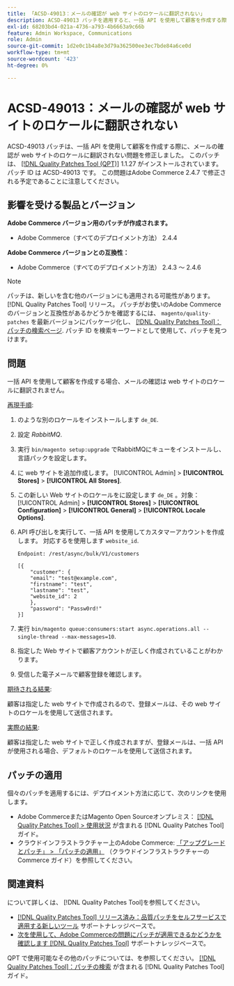 ```yaml
---
title: 「ACSD-49013：メールの確認が web サイトのロケールに翻訳されない」
description: ACSD-49013 パッチを適用すると、一括 API を使用して顧客を作成する際に、メールの確認が web サイトのロケールに翻訳されないAdobe Commerceの問題を修正できます。
exl-id: 68203bd4-021a-4736-a793-4b6663a9c66b
feature: Admin Workspace, Communications
role: Admin
source-git-commit: 1d2e0c1b4a8e3d79a362500ee3ec7bde84a6ce0d
workflow-type: tm+mt
source-wordcount: '423'
ht-degree: 0%

---
```


# ACSD-49013：メールの確認が web サイトのロケールに翻訳されない

ACSD-49013 パッチは、一括 API を使用して顧客を作成する際に、メールの確認が web サイトのロケールに翻訳されない問題を修正しました。 このパッチは、 [[!DNL Quality Patches Tool (QPT)]](/help/announcements/adobe-commerce-announcements/magento-quality-patches-released-new-tool-to-self-serve-quality-patches.md) 1.1.27 がインストールされています。 パッチ ID は ACSD-49013 です。 この問題はAdobe Commerce 2.4.7 で修正される予定であることに注意してください。

## 影響を受ける製品とバージョン

**Adobe Commerce バージョン用のパッチが作成されます。**

* Adobe Commerce（すべてのデプロイメント方法） 2.4.4

**Adobe Commerce バージョンとの互換性：**

* Adobe Commerce（すべてのデプロイメント方法） 2.4.3 ～ 2.4.6

>[!NOTE]
>
>パッチは、新しいを含む他のバージョンにも適用される可能性があります。 [!DNL Quality Patches Tool] リリース。 パッチがお使いのAdobe Commerceのバージョンと互換性があるかどうかを確認するには、 `magento/quality-patches` を最新バージョンにパッケージ化し、 [[!DNL Quality Patches Tool]：パッチの検索ページ](https://experienceleague.adobe.com/tools/commerce-quality-patches/index.html). パッチ ID を検索キーワードとして使用して、パッチを見つけます。

## 問題

一括 API を使用して顧客を作成する場合、メールの確認は web サイトのロケールに翻訳されません。

<u>再現手順</u>:

1. のような別のロケールをインストールします `de_DE`.
1. 設定 *RabbitMQ*.
1. 実行 `bin/magento setup:upgrade` でRabbitMQにキューをインストールし、言語パックを設定します。
1. に web サイトを追加作成します。 [!UICONTROL Admin] > **[!UICONTROL Stores]** > **[!UICONTROL All Stores]**.
1. この新しい Web サイトのロケールをに設定します `de_DE` 。対象： [!UICONTROL Admin] > **[!UICONTROL Stores]** > **[!UICONTROL Configuration]** > **[!UICONTROL General]** > **[!UICONTROL Locale Options]**.
1. API 呼び出しを実行して、一括 API を使用してカスタマーアカウントを作成します。 対応するを使用します `website_id`.

   `Endpoint: /rest/async/bulk/V1/customers`

   ```
   [{
       "customer": {
       "email": "test@example.com",
       "firstname": "test",
       "lastname": "test",
       "website_id": 2
       },
       "password": "Passw0rd!"
   }]
   ```

1. 実行 `bin/magento queue:consumers:start async.operations.all --single-thread --max-messages=10`.
1. 指定した Web サイトで顧客アカウントが正しく作成されていることがわかります。
1. 受信した電子メールで顧客登録を確認します。

<u>期待される結果</u>:

顧客は指定した web サイトで作成されるので、登録メールは、その web サイトのロケールを使用して送信されます。

<u>実際の結果</u>:

顧客は指定した web サイトで正しく作成されますが、登録メールは、一括 API が使用される場合、デフォルトのロケールを使用して送信されます。

## パッチの適用

個々のパッチを適用するには、デプロイメント方法に応じて、次のリンクを使用します。

* Adobe CommerceまたはMagento Open Sourceオンプレミス： [[!DNL Quality Patches Tool] > 使用状況](https://experienceleague.adobe.com/docs/commerce-operations/tools/quality-patches-tool/usage.html) が含まれる [!DNL Quality Patches Tool] ガイド。
* クラウドインフラストラクチャー上のAdobe Commerce: [「アップグレードとパッチ」 > 「パッチの適用」](https://experienceleague.adobe.com/docs/commerce-cloud-service/user-guide/develop/upgrade/apply-patches.html) （クラウドインフラストラクチャーのCommerce ガイド）を参照してください。

## 関連資料

について詳しくは、 [!DNL Quality Patches Tool]を参照してください。

* [[!DNL Quality Patches Tool] リリース済み：品質パッチをセルフサービスで適用する新しいツール](/help/announcements/adobe-commerce-announcements/magento-quality-patches-released-new-tool-to-self-serve-quality-patches.md) サポートナレッジベースで。
* [次を使用して、Adobe Commerceの問題にパッチが適用できるかどうかを確認します [!DNL Quality Patches Tool]](/help/support-tools/patches-available-in-qpt-tool/check-patch-for-magento-issue-with-magento-quality-patches.md) サポートナレッジベースで。

QPT で使用可能なその他のパッチについては、を参照してください。 [[!DNL Quality Patches Tool]：パッチの検索](https://experienceleague.adobe.com/tools/commerce-quality-patches/index.html) が含まれる [!DNL Quality Patches Tool] ガイド。
